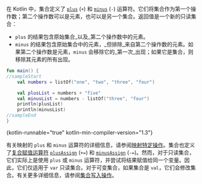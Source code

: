 [//]: # (title: 加号和减号运算符)

在 Kotlin 中，集合定义了 [`plus`](https://kotlinlang.org/api/latest/jvm/stdlib/kotlin.collections/plus.html) (`+`) 和 [`minus`](https://kotlinlang.org/api/latest/jvm/stdlib/kotlin.collections/minus.html) (`-`) 运算符。它们将集合作为第一个操作数；第二个操作数可以是元素，也可以是另一个集合。返回值是一个新的只读集合：

*   `plus` 的结果包含原始集合_以及_第二个操作数中的元素。
*   `minus` 的结果包含原始集合中的元素，_但排除_来自第二个操作数的元素。如果第二个操作数是元素，`minus` 会移除它的_第一次_出现；如果它是集合，则移除其元素的所有出现。

```kotlin
fun main() {
//sampleStart
    val numbers = listOf("one", "two", "three", "four")

    val plusList = numbers + "five"
    val minusList = numbers - listOf("three", "four")
    println(plusList)
    println(minusList)
//sampleEnd
}
```
{kotlin-runnable="true" kotlin-min-compiler-version="1.3"}

有关映射的 `plus` 和 `minus` 运算符的详细信息，请参阅[映射特定操作](map-operations.md)。集合也定义了[复合赋值运算符](operator-overloading.md#augmented-assignments) [`plusAssign`](https://kotlinlang.org/api/latest/jvm/stdlib/kotlin.collections/plus-assign.html) (`+=`) 和 [`minusAssign`](https://kotlinlang.org/api/latest/jvm/stdlib/kotlin.collections/minus-assign.html) (`-=`)。然而，对于只读集合，它们实际上是使用 `plus` 或 `minus` 运算符，并尝试将结果赋值给同一个变量。因此，它们仅适用于 `var` 只读集合。对于可变集合，如果集合是 `val`，它们会修改集合。有关更多详细信息，请参阅[集合写入操作](collection-write.md)。